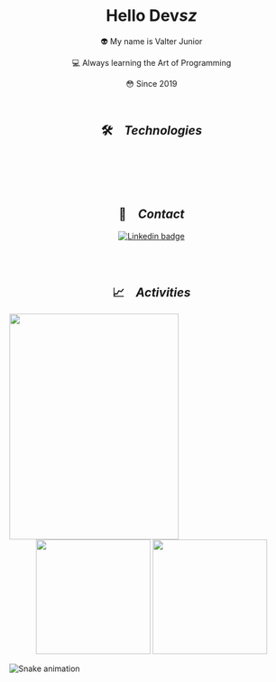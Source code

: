 <h1 align="center">Hello Dev<i>sz</i></h1>
<div align="center">
    <p>👽 My name is Valter Junior</p>
    <p>‍💻 Always learning the Art of Programming</p>
    <p>😳 Since 2019</p>
</div>
<br />

<h2 align="center">🛠️ &ensp; <i>Technologies</i></h2>
<br /> <br />
<div align="center">
    <img src="https://skillicons.dev/icons?i=git,vscode,linux,bash" alt=""> <br />
    <img src="https://skillicons.dev/icons?i=html,css,bootstrap,javascript,jquery,vue" alt=""> <br />
    <img src="https://skillicons.dev/icons?i=c,java,python,php,laravel" alt=""> <br />
    <img src="https://skillicons.dev/icons?i=mysql" alt=""> <br />
</div>
<br /> <br />

<h2 align="center">📩 &ensp; <i>Contact</i></h2>
<p align="center">
    <a href="https://www.linkedin.com/in/vjrsz/" target="_blank">
        <img src="https://img.shields.io/badge/LinkedIn-0077B5?style=for-the-badge&logo=linkedin&logoColor=white" alt="Linkedin badge">
    </a>
</p>
<br /> <br />

<h2 align="center">📈 &ensp; <i>Activities</i></h2>
<div align="center">
    <img align="left" height="400px" width="300px" src="https://luk4x-github-readme-stats.vercel.app/api/top-langs?username=vjrsz&langs_count=8&theme=tokyonight&hide_border=true&custom_title=Vjrsz%20Top%20Langs&cache_seconds=7200" />
    <img height="203px" src="https://luk4x-github-readme-stats.vercel.app/api?username=vjrsz&theme=tokyonight&hide_border=true&show_icons=true&include_all_commits=true&count_private=true&custom_title=Vjrsz%20Github%20Stats&cache_seconds=7200" />
    <img height="203px" src="https://streak-stats.demolab.com?user=vjrsz&theme=tokyonight&hide_border=true&cache_seconds=7200" />
</div>

![Snake animation](https://github.com/vjrsz/vjrsz/blob/output/github-contribution-grid-snake.svg)
